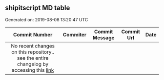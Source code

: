 ## shipitscript MD table
Generated on: 2019-08-08 13:20:47 UTC

| Commit Number | Commiter | Commit Message | Commit Url | Date | 
|:-----:|:-----:|:----------------------------------:|:------:|:----:| 
| No recent changes on this repository.. see the entire changelog by accessing this [link](https://github.com/mozilla-releng/shipitscript) |